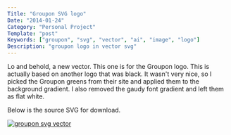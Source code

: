 ```yaml
---
Title: "Groupon SVG logo"
Date: "2014-01-24"
Category: "Personal Project"
Template: "post"
Keywords: ["groupon", "svg", "vector", "ai", "image", "logo"]
Description: "groupon logo in vector svg"
---
```


Lo and behold, a new vector. This one is for the Groupon logo. This is actually based on another logo that was black. It wasn't very nice, so I picked the Groupon greens from their site and applied them to the background gradient. I also removed the gaudy font gradient and left them as flat white.

Below is the source SVG for download.

<div class="center">
  <a href="/images/groupon.svg" title="groupon svg vector" target="_blank"><img alt="groupon svg vector" src="/images/groupon.svg" ></a>
</div>
